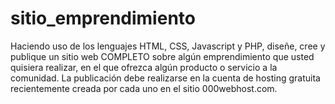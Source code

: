# sitio_emprendimiento
Haciendo uso de los lenguajes HTML, CSS, Javascript y PHP,  diseñe, cree y publique un sitio web COMPLETO sobre algún emprendimiento que usted quisiera realizar, en el que ofrezca algún producto o servicio a la comunidad.  La publicación debe realizarse en la cuenta de hosting gratuita recientemente creada por cada uno en el sitio 000webhost.com.
